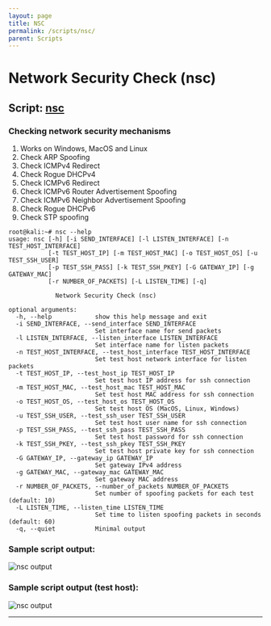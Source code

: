 ```yaml
---
layout: page
title: NSC
permalink: /scripts/nsc/
parent: Scripts
---
```


# Network Security Check (nsc)

## Script: [nsc](https://github.com/raw-packet/raw-packet/blob/master/raw_packet/Scripts/NSC/nsc.py)

### Checking network security mechanisms
1. Works on Windows, MacOS and Linux
1. Check ARP Spoofing
1. Check ICMPv4 Redirect 
1. Check Rogue DHCPv4
1. Check ICMPv6 Redirect 
1. Check ICMPv6 Router Advertisement Spoofing
1. Check ICMPv6 Neighbor Advertisement Spoofing
1. Check Rogue DHCPv6
1. Check STP spoofing

```
root@kali:~# nsc --help
usage: nsc [-h] [-i SEND_INTERFACE] [-l LISTEN_INTERFACE] [-n TEST_HOST_INTERFACE]
           [-t TEST_HOST_IP] [-m TEST_HOST_MAC] [-o TEST_HOST_OS] [-u TEST_SSH_USER]
           [-p TEST_SSH_PASS] [-k TEST_SSH_PKEY] [-G GATEWAY_IP] [-g GATEWAY_MAC]
           [-r NUMBER_OF_PACKETS] [-L LISTEN_TIME] [-q]

             Network Security Check (nsc)

optional arguments:
  -h, --help            show this help message and exit
  -i SEND_INTERFACE, --send_interface SEND_INTERFACE
                        Set interface name for send packets
  -l LISTEN_INTERFACE, --listen_interface LISTEN_INTERFACE
                        Set interface name for listen packets
  -n TEST_HOST_INTERFACE, --test_host_interface TEST_HOST_INTERFACE
                        Set test host network interface for listen packets
  -t TEST_HOST_IP, --test_host_ip TEST_HOST_IP
                        Set test host IP address for ssh connection
  -m TEST_HOST_MAC, --test_host_mac TEST_HOST_MAC
                        Set test host MAC address for ssh connection
  -o TEST_HOST_OS, --test_host_os TEST_HOST_OS
                        Set test host OS (MacOS, Linux, Windows)
  -u TEST_SSH_USER, --test_ssh_user TEST_SSH_USER
                        Set test host user name for ssh connection
  -p TEST_SSH_PASS, --test_ssh_pass TEST_SSH_PASS
                        Set test host password for ssh connection
  -k TEST_SSH_PKEY, --test_ssh_pkey TEST_SSH_PKEY
                        Set test host private key for ssh connection
  -G GATEWAY_IP, --gateway_ip GATEWAY_IP
                        Set gateway IPv4 address
  -g GATEWAY_MAC, --gateway_mac GATEWAY_MAC
                        Set gateway MAC address
  -r NUMBER_OF_PACKETS, --number_of_packets NUMBER_OF_PACKETS
                        Set number of spoofing packets for each test (default: 10)
  -L LISTEN_TIME, --listen_time LISTEN_TIME
                        Set time to listen spoofing packets in seconds (default: 60)
  -q, --quiet           Minimal output
```

### Sample script output:
![nsc output](https://raw-packet.github.io/static/images/screenshots/nsc_kali_screenshot.png)

### Sample script output (test host):
![nsc output](https://raw-packet.github.io/static/images/screenshots/nsc_kali_test_host_screenshot.png)

---
